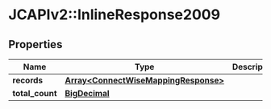 # JCAPIv2::InlineResponse2009

## Properties
Name | Type | Description | Notes
------------ | ------------- | ------------- | -------------
**records** | [**Array&lt;ConnectWiseMappingResponse&gt;**](ConnectWiseMappingResponse.md) |  | [optional] 
**total_count** | [**BigDecimal**](BigDecimal.md) |  | [optional] 

